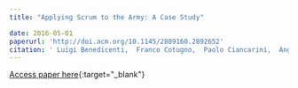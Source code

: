 ```yaml
---
title: "Applying Scrum to the Army: A Case Study"

date: 2016-05-01
paperurl: 'http://doi.acm.org/10.1145/2889160.2892652'
citation: ' Luigi Benedicenti,  Franco Cotugno,  Paolo Ciancarini,  Angelo Messina,  Witold Pedrycz,  Alberto Sillitti,  Giancarlo Succi, &quot;Applying Scrum to the Army: A Case Study.&quot;, 2016.'
---
```

[Access paper here](http://doi.acm.org/10.1145/2889160.2892652){:target="_blank"}
